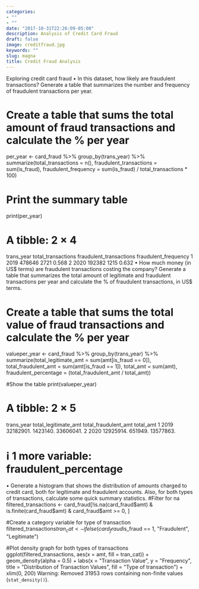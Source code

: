 ```yaml
---
categories:
- ""
- ""
date: "2017-10-31T22:26:09-05:00"
description: Analysis of Credit Card Fraud
draft: false
image: creditfraud.jpg
keywords: ""
slug: magna
title: Credit Fraud Analysis
---
```


Exploring credit card fraud
•	In this dataset, how likely are fraudulent transactions? Generate a table that summarizes the number and frequency of fraudulent transactions per year.
# Create a table that sums the total amount of fraud transactions and calculate the % per year
per_year <- card_fraud %>%
  group_by(trans_year) %>%
  summarize(total_transactions = n(),
            fraudulent_transactions = sum(is_fraud),
            fraudulent_frequency = sum(is_fraud) / total_transactions * 100)

# Print the summary table
print(per_year)
# A tibble: 2 × 4
  trans_year total_transactions fraudulent_transactions fraudulent_frequency
       <dbl>              <int>                   <dbl>                <dbl>
1       2019             478646                    2721                0.568
2       2020             192382                    1215                0.632
•	How much money (in US$ terms) are fraudulent transactions costing the company? Generate a table that summarizes the total amount of legitimate and fraudulent transactions per year and calculate the % of fraudulent transactions, in US$ terms.
# Create a table that sums the total value of fraud transactions and calculate the % per year
valueper_year <- card_fraud %>%
  group_by(trans_year) %>%
  summarize(total_legitimate_amt = sum(amt[is_fraud == 0]),
            total_fraudulent_amt = sum(amt[is_fraud == 1]),
            total_amt = sum(amt),
            fraudulent_percentage = (total_fraudulent_amt / total_amt))

#Show the table
print(valueper_year)
# A tibble: 2 × 5
  trans_year total_legitimate_amt total_fraudulent_amt total_amt
       <dbl>                <dbl>                <dbl>     <dbl>
1       2019            32182901.             1423140. 33606041.
2       2020            12925914.              651949. 13577863.
# ℹ 1 more variable: fraudulent_percentage <dbl>
•	Generate a histogram that shows the distribution of amounts charged to credit card, both for legitimate and fraudulent accounts. Also, for both types of transactions, calculate some quick summary statistics.
#Filter for na
filtered_transactions <- card_fraud[!is.na(card_fraud$amt) & is.finite(card_fraud$amt) & card_fraud$amt >= 0, ]

#Create a category variable for type of transaction
filtered_transactions$tran_cat <- ifelse(card_fraud$is_fraud == 1, "Fraudulent", "Legitimate")

#Plot density graph for both types of transactions
ggplot(filtered_transactions, aes(x = amt, fill = tran_cat)) +
  geom_density(alpha = 0.5) +
  labs(x = "Transaction Value", y = "Frequency", title = "Distribution of Transaction Values", fill = "Type of transaction") +
  xlim(0, 200) 
Warning: Removed 31953 rows containing non-finite values (`stat_density()`).

